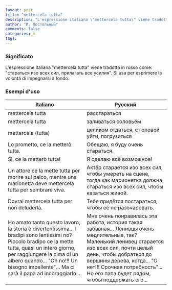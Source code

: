 ```yaml
---
layout: post
title: "mettercela tutta"
description: "L'espressione italiana \"mettercela tutta\" viene tradotta in russo come: \"стараться изо всех сил, прилагать все усилия\". Si usa per esprimere la volontà di impegnarsi a fondo."
author: "И. Постольный"
comments: false
categories: m
tags:
---
```


### Significato

L'espressione italiana "mettercela tutta" viene tradotta in russo come: "стараться изо всех сил, прилагать все усилия". Si usa per esprimere la volontà di impegnarsi a fondo.

### Esempi d'uso

| Italiano | Русский |
|----------|---------|
|mettercela tutta|расстараться|
|mettercela tutta|заливаться соловьём|
|mettercela (tutta)|целиком отдаться, с головой уйти, погрузиться|
|Lo prometto, ce la metterò tutta.|Обещаю, я буду очень стараться.|
|Sì, ce la metterò tutta!|Я сделаю всё возможное!|
|Un attore ce la mette tutta per morire sul palco, mentre una marionetta deve mettercela tutta per sembrare viva.|Актёр старается изо всех сил, чтобы умереть на сцене, тогда как марионетка должна стараться изо всех сил, чтобы казаться живой.|
|Dovrai mettercela tutta per non deluderla.|Тебе придётся постараться, чтобы её не разочаровать.|
|Ho amato tanto questo lavoro, la storia è divertentissima… I bradipi sono lentissimi no? Piccolo bradipo ce la mette tutta, quasi un intero giorno, per raggiungere la cima di un albero quando...  "Oh no!!! Un bisogno impellente"...  Ma ci sarà il papà ad incoraggiarlo...|Мне очень понравилась эта работа, история такая забавная... Ленивцы очень медлительные, так? Маленький ленивец старается изо всех сил, почти целый день, чтобы добраться до вершины дерева, когда... "О нет!!! Срочная потребность"... Но его папа будет рядом, чтобы поддержать его...|